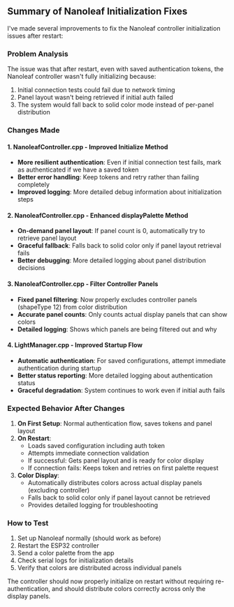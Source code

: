 ## Summary of Nanoleaf Initialization Fixes

I've made several improvements to fix the Nanoleaf controller initialization issues after restart:

### Problem Analysis

The issue was that after restart, even with saved authentication tokens, the Nanoleaf controller wasn't fully initializing because:

1. Initial connection tests could fail due to network timing
2. Panel layout wasn't being retrieved if initial auth failed
3. The system would fall back to solid color mode instead of per-panel distribution

### Changes Made

#### 1. NanoleafController.cpp - Improved Initialize Method

- **More resilient authentication**: Even if initial connection test fails, mark as authenticated if we have a saved token
- **Better error handling**: Keep tokens and retry rather than failing completely
- **Improved logging**: More detailed debug information about initialization steps

#### 2. NanoleafController.cpp - Enhanced displayPalette Method

- **On-demand panel layout**: If panel count is 0, automatically try to retrieve panel layout
- **Graceful fallback**: Falls back to solid color only if panel layout retrieval fails
- **Better debugging**: More detailed logging about panel distribution decisions

#### 3. NanoleafController.cpp - Filter Controller Panels

- **Fixed panel filtering**: Now properly excludes controller panels (shapeType 12) from color distribution
- **Accurate panel counts**: Only counts actual display panels that can show colors
- **Detailed logging**: Shows which panels are being filtered out and why

#### 4. LightManager.cpp - Improved Startup Flow

- **Automatic authentication**: For saved configurations, attempt immediate authentication during startup
- **Better status reporting**: More detailed logging about authentication status
- **Graceful degradation**: System continues to work even if initial auth fails

### Expected Behavior After Changes

1. **On First Setup**: Normal authentication flow, saves tokens and panel layout
2. **On Restart**:
   - Loads saved configuration including auth token
   - Attempts immediate connection validation
   - If successful: Gets panel layout and is ready for color display
   - If connection fails: Keeps token and retries on first palette request
3. **Color Display**:
   - Automatically distributes colors across actual display panels (excluding controller)
   - Falls back to solid color only if panel layout cannot be retrieved
   - Provides detailed logging for troubleshooting

### How to Test

1. Set up Nanoleaf normally (should work as before)
2. Restart the ESP32 controller
3. Send a color palette from the app
4. Check serial logs for initialization details
5. Verify that colors are distributed across individual panels

The controller should now properly initialize on restart without requiring re-authentication, and should distribute colors correctly across only the display panels.
